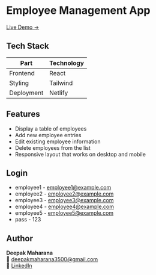 # Employee Management App

[Live Demo →](https://employeeemanagementt.netlify.app)


## Tech Stack

| Part       | Technology  |
|------------|-------------|
| Frontend   | React       |
| Styling    | Tailwind    |
| Deployment | Netlify     |

## Features

- Display a table of employees
- Add new employee entries
- Edit existing employee information
- Delete employees from the list
- Responsive layout that works on desktop and mobile

## Login
- employee1 - employee1@example.com
- employee2 - employee2@example.com
- employee3 - employee3@example.com
- employee4 - employee4@example.com
- employee5 - employee5@example.com
- pass - 123

## Author
**Deepak Maharana**  
📧 deepakmaharana3500@gmail.com  
🔗 [LinkedIn](https://www.linkedin.com/in/deepak-maharana-3a7728325)
